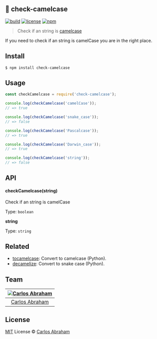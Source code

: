 ## 🐫 check-camelcase 

[![build](https://img.shields.io/travis/abranhe/check-camelcase.svg?logo=travis)](https://travis-ci.org/abranhe/check-camelcase)
[![license](https://img.shields.io/github/license/abranhe/check-camelcase.svg)](https://github.com/abranhe/check-camelcase/blob/master/license)
[![npm](https://img.shields.io/npm/v/check-camelcase)](https://npmjs.org/check-camelcase)

> Check if an string is [camelcase](https://en.wikipedia.org/wiki/Camel_case)

If you need to check if an string is camelCase you are in the right place.

## Install

```
$ npm install check-camelcase
```

## Usage

```js
const checkCamelcase = require('check-camelcase');

console.log(checkCamelcase('camelCase'));
// => true

console.log(checkCamelcase('snake_case'));
// => false

console.log(checkCamelcase('Pascalcase'));
// => true

console.log(checkCamelcase('Darwin_case'));
// => true

console.log(checkCamelcase('string'));
// => false
```

## API

#### checkCamelcase(string)

Check if an string is camelCase

Type: `boolean`

**string**

Type: `string`

## Related

- [tocamelcase](https://github.com/abranhe/tocamelcase): Convert to camelcase (Python).
- [decamelize](https://github.com/abranhe/decamelize): Convert to snake case (Python).

## Team

|[![Carlos Abraham](https://avatars3.githubusercontent.com/u/21347264?s=50)](https://abranhe.com)|
| :-: |
| [Carlos Abraham](https://github.com/abranhe) |

## License

[MIT](https://github.com/abranhe/check-camelcase/blob/master/license) License © [Carlos Abraham](https://github.com/abranhe/)
